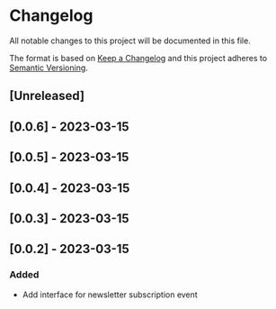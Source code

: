 # Changelog

All notable changes to this project will be documented in this file.

The format is based on [Keep a Changelog](http://keepachangelog.com/en/1.0.0/)
and this project adheres to [Semantic Versioning](http://semver.org/spec/v2.0.0.html).

## [Unreleased]

## [0.0.6] - 2023-03-15

## [0.0.5] - 2023-03-15

## [0.0.4] - 2023-03-15

## [0.0.3] - 2023-03-15

## [0.0.2] - 2023-03-15

### Added

- Add interface for newsletter subscription event
